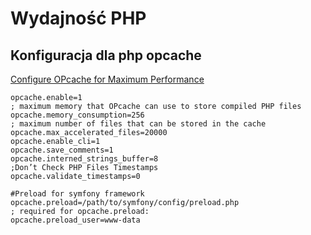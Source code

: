# Wydajność PHP

## Konfiguracja dla php opcache

[Configure OPcache for Maximum Performance](https://symfony.com/doc/current/performance.html#configure-opcache-for-maximum-performance)

```
opcache.enable=1
; maximum memory that OPcache can use to store compiled PHP files
opcache.memory_consumption=256
; maximum number of files that can be stored in the cache
opcache.max_accelerated_files=20000
opcache.enable_cli=1
opcache.save_comments=1
opcache.interned_strings_buffer=8
;Don’t Check PHP Files Timestamps
opcache.validate_timestamps=0

#Preload for symfony framework
opcache.preload=/path/to/symfony/config/preload.php
; required for opcache.preload:
opcache.preload_user=www-data
```
